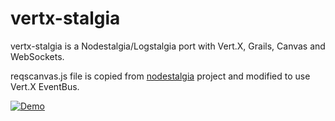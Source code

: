 vertx-stalgia
=============

vertx-stalgia is a Nodestalgia/Logstalgia port with Vert.X, Grails, Canvas and WebSockets.

reqscanvas.js file is copied from [nodestalgia](https://github.com/fcsonline/nodestalgia "nodestalgia")  project and modified to use Vert.X EventBus.
 
[![Demo](http://img.youtube.com/vi/cUl-05iKfAw/0.jpg)](http://www.youtube.com/watch?v=cUl-05iKfAw)
